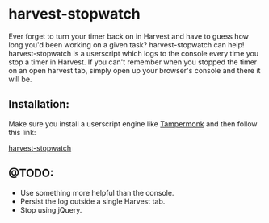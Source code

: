 # harvest-stopwatch

Ever forget to turn your timer back on in Harvest and have to guess how long you'd been working on a given task? harvest-stopwatch can help! harvest-stopwatch is a userscript which logs to the console every time you stop a timer in Harvest. If you can't remember when you stopped the timer on an open harvest tab, simply open up your browser's console and there it will be.

## Installation:

Make sure you install a userscript engine like [Tampermonk](https://chrome.google.com/webstore/detail/tampermonkey/dhdgffkkebhmkfjojejmpbldmpobfkfo) and then follow this link:

[harvest-stopwatch](https://github.com/chasingmaxwell/harvest-stopwatch/raw/master/harvest-stopwatch.user.js)

## @TODO:
- Use something more helpful than the console.
- Persist the log outside a single Harvest tab.
- Stop using jQuery.
